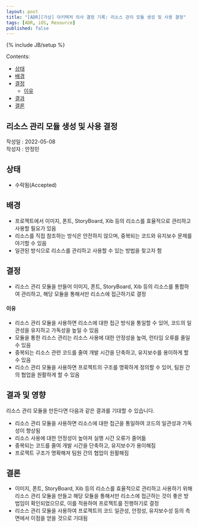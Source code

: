 ```yaml
---
layout: post
title: "[ADR][가상] 아키텍처 의사 결정 기록: 리소스 관리 모듈 생성 및 사용 결정"
tags: [ADR, iOS, Resource]
published: false
---
```

{% include JB/setup %}

Contents:

* [상태](#status)
* [배경](#context)
* [결정](#decisions)
  * [이유](#rationale)
* [결과](#consequences)
* [결론](#conclusion)

##  리소스 관리 모듈 생성 및 사용 결정

작성일 : 2022-05-08  
작성자 : 안정민

<h2 id="status">상태</h2>

* 수락됨(Accepted)
  
<h2 id="context">배경</h2>

* 프로젝트에서 이미지, 폰트, StoryBoard, Xib 등의 리소스를 효율적으로 관리하고 사용할 필요가 있음
* 리소스를 직접 참조하는 방식은 안전하지 않으며, 중복되는 코드와 유지보수 문제를 야기할 수 있음
* 일관된 방식으로 리소스를 관리하고 사용할 수 있는 방법을 찾고자 함

<h2 id="decisions">결정</h2>

* 리소스 관리 모듈을 만들어 이미지, 폰트, StoryBoard, Xib 등의 리소스를 통합하여 관리하고, 해당 모듈을 통해서만 리소스에 접근하기로 결정

<h4 id="rationale">이유</h4>

* 리소스 관리 모듈을 사용하면 리소스에 대한 접근 방식을 통일할 수 있어, 코드의 일관성을 유지하고 가독성을 높일 수 있음
* 모듈을 통한 리소스 관리는 리소스 사용에 대한 안정성을 높여, 런타임 오류를 줄일 수 있음
* 중복되는 리소스 관련 코드를 줄여 개발 시간을 단축하고, 유지보수를 용이하게 할 수 있음
* 리소스 관리 모듈을 사용하면 프로젝트의 구조를 명확하게 정의할 수 있어, 팀원 간의 협업을 원활하게 할 수 있음

<h2 id="consequences">결과 및 영향</h2>

리소스 관리 모듈을 만든다면 다음과 같은 결과를 기대할 수 있습니다.

* 리소스 관리 모듈을 사용하면 리소스에 대한 접근을 통일하여 코드의 일관성과 가독성이 향상됨
* 리소스 사용에 대한 안정성이 높아져 실행 시간 오류가 줄어듦
* 중복되는 코드를 줄여 개발 시간을 단축하고, 유지보수가 용이해짐
* 프로젝트 구조가 명확해져 팀원 간의 협업이 원활해짐

<h2 id="conclusion">결론</h2>

* 이미지, 폰트, StoryBoard, Xib 등의 리소스를 효율적으로 관리하고 사용하기 위해 리소스 관리 모듈을 만들고 해당 모듈을 통해서만 리소스에 접근하는 것이 좋은 방법임이 확인되었으므로, 이를 적용하여 프로젝트를 진행하기로 결정
* 리소스 관리 모듈을 사용하여 프로젝트의 코드 일관성, 안정성, 유지보수성 등의 측면에서 이점을 얻을 것으로 기대됨